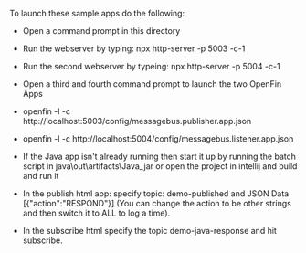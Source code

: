 To launch these sample apps do the following:

* Open a command prompt in this directory
* Run the webserver by typing: npx http-server -p 5003 -c-1
* Run the second webserver by typeing: npx http-server -p 5004 -c-1
* Open a third and fourth command prompt to launch the two OpenFin Apps 
* openfin -l -c http://localhost:5003/config/messagebus.publisher.app.json
* openfin -l -c http://localhost:5004/config/messagebus.listener.app.json
* If the Java app isn't already running then start it up by running the batch script in java\out\artifacts\Java_jar or open the project in intellij and build and run it

* In the publish html app: specify topic: demo-published and JSON Data [{"action":"RESPOND"}] (You can change the action to be other strings and then switch it to ALL to log a time).

* In the subscribe html specify the topic demo-java-response and hit subscribe.
